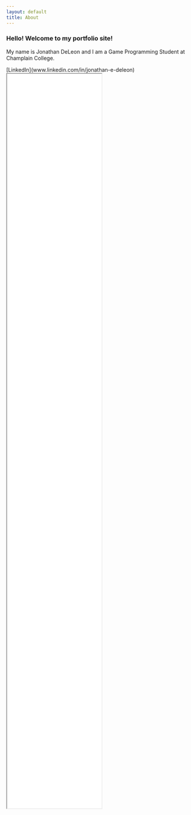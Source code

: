 ```yaml
---
layout: default
title: About
---
```

### Hello! Welcome to my portfolio site! 

<p>My name is Jonathan DeLeon and I am a Game Programming Student at Champlain College.</p>
[LinkedIn](www.linkedin.com/in/jonathan-e-deleon)

<iframe src="/assets/files/resume.pdf" width="50%" height="50%"></iframe>